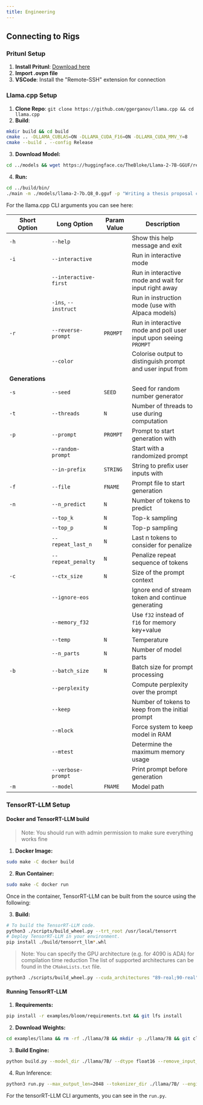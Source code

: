 ```yaml
---
title: Engineering
---
```


## Connecting to Rigs

### Pritunl Setup

1. **Install Pritunl**: [Download here](https://client.pritunl.com/#install)
2. **Import .ovpn file**
3. **VSCode**: Install the "Remote-SSH" extension for connection

### Llama.cpp Setup

1. **Clone Repo**: `git clone https://github.com/ggerganov/llama.cpp && cd llama.cpp`
2. **Build**: 
```bash
mkdir build && cd build
cmake .. -DLLAMA_CUBLAS=ON -DLLAMA_CUDA_F16=ON -DLLAMA_CUDA_MMV_Y=8
cmake --build . --config Release
```
3. **Download Model:**
```bash
cd ../models && wget https://huggingface.co/TheBloke/Llama-2-7B-GGUF/resolve/main/llama-2-7b.Q8_0.gguf
```
4. **Run:**
```bash
cd ../build/bin/
./main -m ./models/llama-2-7b.Q8_0.gguf -p "Writing a thesis proposal can be done in 10 simple steps:\nStep 1:" -n 2048 -e -ngl 100 -t 48
```

For the llama.cpp CLI arguments you can see here:

| Short Option | Long Option           | Param Value | Description |
|--------------|-----------------------|-------------|-------------|
| `-h`         | `--help`              |             | Show this help message and exit |
| `-i`         | `--interactive`       |             | Run in interactive mode |
|              | `--interactive-first` |             | Run in interactive mode and wait for input right away |
|              | `-ins`, `--instruct`  |             | Run in instruction mode (use with Alpaca models) |
| `-r`         | `--reverse-prompt`    | `PROMPT`    | Run in interactive mode and poll user input upon seeing `PROMPT` |
|              | `--color`             |             | Colorise output to distinguish prompt and user input from |
|**Generations**|
| `-s`         | `--seed`              | `SEED`      | Seed for random number generator |
| `-t`         | `--threads`           | `N`         | Number of threads to use during computation |
| `-p`         | `--prompt`            | `PROMPT`    | Prompt to start generation with |
|              | `--random-prompt`     |             | Start with a randomized prompt |
|              | `--in-prefix`         | `STRING`    | String to prefix user inputs with |
| `-f`         | `--file`              | `FNAME`     | Prompt file to start generation |
| `-n`         | `--n_predict`         | `N`         | Number of tokens to predict |
|              | `--top_k`             | `N`         | Top-k sampling |
|              | `--top_p`             | `N`         | Top-p sampling |
|              | `--repeat_last_n`     | `N`         | Last n tokens to consider for penalize |
|              | `--repeat_penalty`    | `N`         | Penalize repeat sequence of tokens |
| `-c`         | `--ctx_size`          | `N`         | Size of the prompt context |
|              | `--ignore-eos`        |             | Ignore end of stream token and continue generating |
|              | `--memory_f32`        |             | Use `f32` instead of `f16` for memory key+value |
|              | `--temp`              | `N`         | Temperature |
|              | `--n_parts`           | `N`         | Number of model parts |
| `-b`         | `--batch_size`        | `N`         | Batch size for prompt processing |
|              | `--perplexity`        |             | Compute perplexity over the prompt |
|              | `--keep`              |             | Number of tokens to keep from the initial prompt |
|              | `--mlock`             |             | Force system to keep model in RAM |
|              | `--mtest`             |             | Determine the maximum memory usage |
|              | `--verbose-prompt`    |             | Print prompt before generation |
| `-m`         | `--model`             | `FNAME`     | Model path |


### TensorRT-LLM Setup
#### **Docker and TensorRT-LLM build**

> Note: You should run with admin permission to make sure everything works fine

1. **Docker Image:**
```bash
sudo make -C docker build
```
2. **Run Container:** 
```bash
sudo make -C docker run
```

Once in the container, TensorRT-LLM can be built from the source using the following:

3. **Build:**
```bash
# To build the TensorRT-LLM code.
python3 ./scripts/build_wheel.py --trt_root /usr/local/tensorrt
# Deploy TensorRT-LLM in your environment.
pip install ./build/tensorrt_llm*.whl
```

> Note: You can specify the GPU architecture (e.g. for 4090 is ADA) for compilation time reduction
> The list of supported architectures can be found in the `CMakeLists.txt` file.

```bash
python3 ./scripts/build_wheel.py --cuda_architectures "89-real;90-real"
```

#### Running TensorRT-LLM
1. **Requirements:**
```bash
pip install -r examples/bloom/requirements.txt && git lfs install
```

2. **Download Weights:**
```bash
cd examples/llama && rm -rf ./llama/7B && mkdir -p ./llama/7B && git clone https://huggingface.co/NousResearch/Llama-2-7b-hf ./llama/7B
```

3. **Build Engine:**
```bash
python build.py --model_dir ./llama/7B/ --dtype float16 --remove_input_padding --use_gpt_attention_plugin float16 --enable_context_fmha --use_gemm_plugin float16 --use_weight_only --output_dir ./llama/7B/trt_engines/weight_only/1-gpu/
```

4. Run Inference:
```bash
python3 run.py --max_output_len=2048 --tokenizer_dir ./llama/7B/ --engine_dir=./llama/7B/trt_engines/weight_only/1-gpu/ --input_text "Writing a thesis proposal can be done in 10 simple steps:\nStep 1:"
```

For the tensorRT-LLM CLI arguments, you can see in the `run.py`.